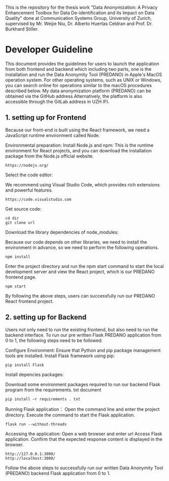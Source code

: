 This is the repository for the thesis work "Data Anonymization: A Privacy
Enhancement Toolbox for Data
De-identification and its Impact on
Data Quality" done at Communication Systems Group, University of Zurich, supervised by Mr. Weijie Niu, Dr. Alberto Huertas Celdran and Prof. Dr. Burkhard Stiller.

# Developer Guideline

This document provides the guidelines for users to launch the application from both frontend and backend which including two parts, one is the installation and run the Data Anonymity Tool (PREDANO) in Apple's MacOS operation system. For other operating systems, such as UNIX or Windows, you can search online for operations similar to the macOS procedures described below. My data anonymization platform (PREDANO) can be obtained via the GitHub address.Alternatively, the platform is also accessible through the GitLab address in UZH IFI.

## 1. setting up for Frontend 

Because our front-end is built using the React framework, we need a JavaScript runtime environment called Node. 

Environmental preparation: 
Install Node.js and npm: This is the runtime environment for React projects, and you can download the installation package from the Node.js official website. ‌ 

```
https://nodejs.org/
```

Select the code editor: 

We recommend using Visual Studio Code, which provides rich extensions and powerful features. ‌

```
https://code.visualstudio.com
```

Get source code:

```
cd dir
git clone url
```

Download the library dependencies of node_modules: 

Because our code depends on other libraries, we need to install the environment in advance, so we need to perform the following operations. 

```
npm install
```

Enter the project directory and run the npm start command to start the local development server and view the React project, which is our PREDANO frontend page.

```
npm start
```

By following the above steps, users can successfully run our PREDANO React frontend project.

## 2. setting up for Backend

Users not only need to run the existing frontend, but also need to run the backend interface. To run our pre written Flask PREDANO application from 0 to 1, the following steps need to be followed:

Configure Environment:
Ensure that Python and pip package management tools are installed.
Install Flask framework using pip: 

```
pip install Flask
```

Install depencies packages:

Download some environment packages required to run our backend Flask program from the requirements. txt document

```
pip install −r requirements . txt
```

Running Flask application：
Open the command line and enter the project directory. Execute the  command to start the Flask application.

```
flask run --without-threads
```

Accessing the application:
Open a web browser and enter url Access Flask application. Confirm that the expected response content is displayed in the browser.

```
http://127.0.0.1:3000/
http://localhost:3000/
```

Follow the above steps to successfully run our written Data Anonymity Tool (PREDANO) backend Flask application from 0 to 1.
